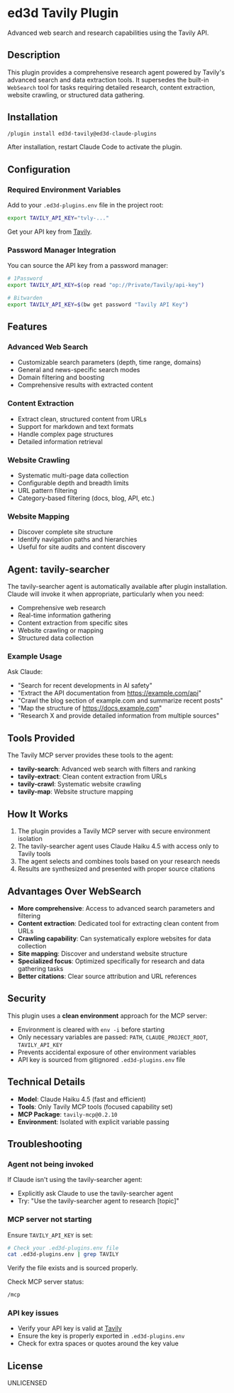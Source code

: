 # ed3d Tavily Plugin

Advanced web search and research capabilities using the Tavily API.

## Description

This plugin provides a comprehensive research agent powered by Tavily's advanced search and data extraction tools. It supersedes the built-in `WebSearch` tool for tasks requiring detailed research, content extraction, website crawling, or structured data gathering.

## Installation

```bash
/plugin install ed3d-tavily@ed3d-claude-plugins
```

After installation, restart Claude Code to activate the plugin.

## Configuration

### Required Environment Variables

Add to your `.ed3d-plugins.env` file in the project root:

```bash
export TAVILY_API_KEY="tvly-..."
```

Get your API key from [Tavily](https://tavily.com/).

### Password Manager Integration

You can source the API key from a password manager:

```bash
# 1Password
export TAVILY_API_KEY=$(op read "op://Private/Tavily/api-key")

# Bitwarden
export TAVILY_API_KEY=$(bw get password "Tavily API Key")
```

## Features

### Advanced Web Search
- Customizable search parameters (depth, time range, domains)
- General and news-specific search modes
- Domain filtering and boosting
- Comprehensive results with extracted content

### Content Extraction
- Extract clean, structured content from URLs
- Support for markdown and text formats
- Handle complex page structures
- Detailed information retrieval

### Website Crawling
- Systematic multi-page data collection
- Configurable depth and breadth limits
- URL pattern filtering
- Category-based filtering (docs, blog, API, etc.)

### Website Mapping
- Discover complete site structure
- Identify navigation paths and hierarchies
- Useful for site audits and content discovery

## Agent: tavily-searcher

The tavily-searcher agent is automatically available after plugin installation. Claude will invoke it when appropriate, particularly when you need:

- Comprehensive web research
- Real-time information gathering
- Content extraction from specific sites
- Website crawling or mapping
- Structured data collection

### Example Usage

Ask Claude:
- "Search for recent developments in AI safety"
- "Extract the API documentation from https://example.com/api"
- "Crawl the blog section of example.com and summarize recent posts"
- "Map the structure of https://docs.example.com"
- "Research X and provide detailed information from multiple sources"

## Tools Provided

The Tavily MCP server provides these tools to the agent:

- **tavily-search**: Advanced web search with filters and ranking
- **tavily-extract**: Clean content extraction from URLs
- **tavily-crawl**: Systematic website crawling
- **tavily-map**: Website structure mapping

## How It Works

1. The plugin provides a Tavily MCP server with secure environment isolation
2. The tavily-searcher agent uses Claude Haiku 4.5 with access only to Tavily tools
3. The agent selects and combines tools based on your research needs
4. Results are synthesized and presented with proper source citations

## Advantages Over WebSearch

- **More comprehensive**: Access to advanced search parameters and filtering
- **Content extraction**: Dedicated tool for extracting clean content from URLs
- **Crawling capability**: Can systematically explore websites for data collection
- **Site mapping**: Discover and understand website structure
- **Specialized focus**: Optimized specifically for research and data gathering tasks
- **Better citations**: Clear source attribution and URL references

## Security

This plugin uses a **clean environment** approach for the MCP server:

- Environment is cleared with `env -i` before starting
- Only necessary variables are passed: `PATH`, `CLAUDE_PROJECT_ROOT`, `TAVILY_API_KEY`
- Prevents accidental exposure of other environment variables
- API key is sourced from gitignored `.ed3d-plugins.env` file

## Technical Details

- **Model**: Claude Haiku 4.5 (fast and efficient)
- **Tools**: Only Tavily MCP tools (focused capability set)
- **MCP Package**: `tavily-mcp@0.2.10`
- **Environment**: Isolated with explicit variable passing

## Troubleshooting

### Agent not being invoked

If Claude isn't using the tavily-searcher agent:
- Explicitly ask Claude to use the tavily-searcher agent
- Try: "Use the tavily-searcher agent to research [topic]"

### MCP server not starting

Ensure `TAVILY_API_KEY` is set:
```bash
# Check your .ed3d-plugins.env file
cat .ed3d-plugins.env | grep TAVILY
```

Verify the file exists and is sourced properly.

Check MCP server status:
```bash
/mcp
```

### API key issues

- Verify your API key is valid at [Tavily](https://tavily.com/)
- Ensure the key is properly exported in `.ed3d-plugins.env`
- Check for extra spaces or quotes around the key value

## License

UNLICENSED
